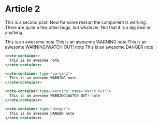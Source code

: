 # Article 2

This is a second post. Now for some reason the component is working. There are quite a few other bugs, but whatever. Not that it is a big deal or anything

<note-container>
This is an awesome note
</note-container>

<note-container type="warning">
This is an awesome WARNING note
</note-container>

<note-container type="warning" name="Watch Out!">
This is an awesome WARNING/WATCH OUT! note
</note-container>

<note-container type="danger">
This is an awesome DANGER note
</note-container>

```html
<note-container>
  This is an awesome note
</note-container>

<note-container type="warning">
  This is an awesome WARNING note
</note-container>

<note-container type="warning" name="Watch Out!">
  This is an awesome WARNING/WATCH OUT! note
</note-container>

<note-container type="danger">
  This is an awesome DANGER note
</note-container>
```
